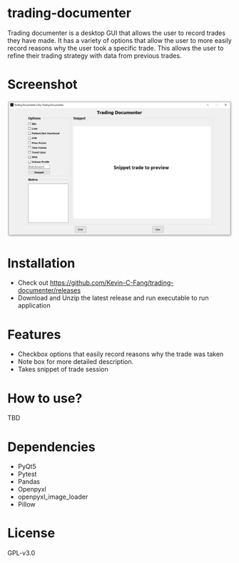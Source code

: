 # trading-documenter
Trading documenter is a desktop GUI that allows the user to record trades they have made. It has a variety of options that allow the user to more easily record reasons why the user took a specific trade. This allows the user to refine their trading strategy with data from previous trades.

# Screenshot
![Example of the Trading Documenter GUI](imgs/screenshot.PNG)

# Installation
* Check out https://github.com/Kevin-C-Fang/trading-documenter/releases
* Download and Unzip the latest release and run executable to run application

# Features
* Checkbox options that easily record reasons why the trade was taken
* Note box for more detailed description.
* Takes snippet of trade session

# How to use?
TBD

# Dependencies
* PyQt5
* Pytest
* Pandas
* Openpyxl
* openpyxl_image_loader
* Pillow

# License
GPL-v3.0 
